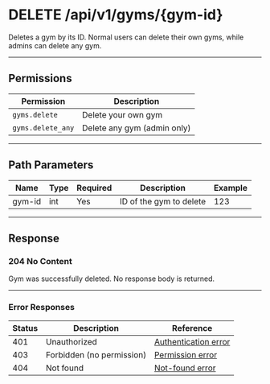 # DELETE /api/v1/gyms/{gym-id}

Deletes a gym by its ID. Normal users can delete their own gyms, while admins can delete any gym.


---

## Permissions
| Permission         | Description                                 |
|--------------------|---------------------------------------------|
| `gyms.delete`      | Delete your own gym                         |
| `gyms.delete_any`  | Delete any gym (admin only)                 |

---

## Path Parameters
| Name    | Type | Required | Description           | Example |
|---------|------|----------|-----------------------|---------|
| gym-id  | int  | Yes      | ID of the gym to delete| 123     |

---

## Response

### 204 No Content
Gym was successfully deleted. No response body is returned.

---

### Error Responses
| Status | Description                | Reference                                      |
|--------|----------------------------|------------------------------------------------|
| 401    | Unauthorized               | [Authentication error](../_globals/authentication-errors.md) |
| 403    | Forbidden (no permission)  | [Permission error](../_globals/permission-errors.md) |
| 404    | Not found                  | [Not-found error](../_globals/not-found-errors.md) |
